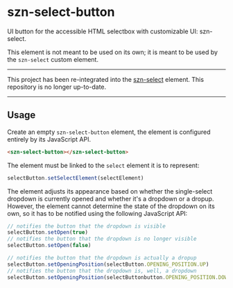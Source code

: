# szn-select-button

UI button for the accessible HTML selectbox with customizable UI: szn-select.

This element is not meant to be used on its own; it is meant to be used by the
`szn-select` custom element.

---

This project has been re-integrated into the
[szn-select](https://github.com/jurca/szn-select) element. This repository is
no longer up-to-date.

---

## Usage

Create an empty `szn-select-button` element, the element is configured
entirely by its JavaScript API.

```html
<szn-select-button></szn-select-button>
```

The element must be linked to the `select` element it is to represent:

```js
selectButton.setSelectElement(selectElement)
```

The element adjusts its appearance based on whether the single-select dropdown
is currently opened and whether it's a dropdown or a dropup. However, the
element cannot determine the state of the dropdown on its own, so it has to be
notified using the following JavaScript API:

```js
// notifies the button that the dropdown is visible
selectButton.setOpen(true)
// notifies the button that the dropdown is no longer visible
selectButton.setOpen(false)

// notifies the button that the dropdown is actually a dropup
selectButton.setOpeningPosition(selectButton.OPENING_POSITION.UP)
// notifies the button that the dropdown is, well, a dropdown
selectButton.setOpeningPosition(selectButtonbutton.OPENING_POSITION.DOWN)
```
